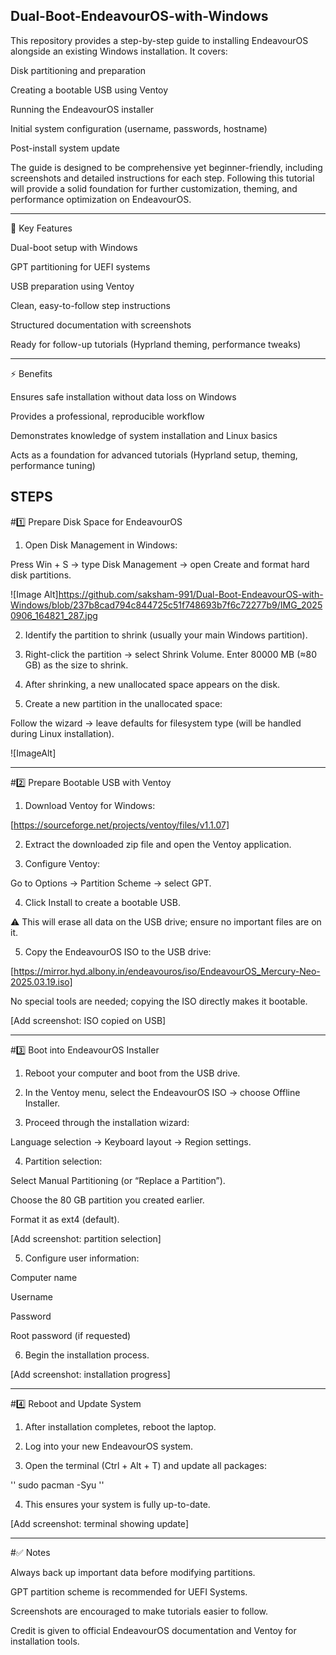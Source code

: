 ## Dual-Boot-EndeavourOS-with-Windows
This repository provides a step-by-step guide to installing EndeavourOS alongside an existing Windows installation. It covers:

Disk partitioning and preparation

Creating a bootable USB using Ventoy

Running the EndeavourOS installer

Initial system configuration (username, passwords, hostname)

Post-install system update


The guide is designed to be comprehensive yet beginner-friendly, including screenshots and detailed instructions for each step. Following this tutorial will provide a solid foundation for further customization, theming, and performance optimization on EndeavourOS.


---

📌 Key Features

Dual-boot setup with Windows

GPT partitioning for UEFI systems

USB preparation using Ventoy

Clean, easy-to-follow step instructions

Structured documentation with screenshots

Ready for follow-up tutorials (Hyprland theming, performance tweaks)


---

⚡ Benefits

Ensures safe installation without data loss on Windows

Provides a professional, reproducible workflow

Demonstrates knowledge of system installation and Linux basics

Acts as a foundation for advanced tutorials (Hyprland setup, theming, performance tuning)




## STEPS

#1️⃣ Prepare Disk Space for EndeavourOS
  
1. Open Disk Management in Windows:

Press Win + S → type Disk Management → open Create and format hard disk partitions.

![Image Alt]https://github.com/saksham-991/Dual-Boot-EndeavourOS-with-Windows/blob/237b8cad794c844725c51f748693b7f6c72277b9/IMG_20250906_164821_287.jpg

2. Identify the partition to shrink (usually your main Windows partition).

3. Right-click the partition → select Shrink Volume.
Enter 80000 MB (≈80 GB) as the size to shrink.

4. After shrinking, a new unallocated space appears on the disk.

5. Create a new partition in the unallocated space:

Follow the wizard → leave defaults for filesystem type (will be handled during Linux installation).

![ImageAlt]





---

#2️⃣ Prepare Bootable USB with Ventoy

1. Download Ventoy for Windows:

[https://sourceforge.net/projects/ventoy/files/v1.1.07]



2. Extract the downloaded zip file and open the Ventoy application.


3. Configure Ventoy:

Go to Options → Partition Scheme → select GPT.



4. Click Install to create a bootable USB.

⚠️ This will erase all data on the USB drive; ensure no important files are on it.



5. Copy the EndeavourOS ISO to the USB drive:

[https://mirror.hyd.albony.in/endeavouros/iso/EndeavourOS_Mercury-Neo-2025.03.19.iso]

No special tools are needed; copying the ISO directly makes it bootable.

[Add screenshot: ISO copied on USB]



---

#3️⃣ Boot into EndeavourOS Installer

1. Reboot your computer and boot from the USB drive.


2. In the Ventoy menu, select the EndeavourOS ISO → choose Offline Installer.


3. Proceed through the installation wizard:

Language selection → Keyboard layout → Region settings.



4. Partition selection:

Select Manual Partitioning (or “Replace a Partition”).

Choose the 80 GB partition you created earlier.

Format it as ext4 (default).

[Add screenshot: partition selection]



5. Configure user information:

Computer name

Username

Password

Root password (if requested)



6. Begin the installation process.

[Add screenshot: installation progress]





---

#4️⃣ Reboot and Update System

1. After installation completes, reboot the laptop.


2. Log into your new EndeavourOS system.


3. Open the terminal (Ctrl + Alt + T) and update all packages:



'' sudo pacman -Syu ''

4. This ensures your system is fully up-to-date.

[Add screenshot: terminal showing update]





---

#✅ Notes

Always back up important data before modifying partitions.

GPT partition scheme is recommended for UEFI Systems.

Screenshots are encouraged to make tutorials easier to follow.

Credit is given to official EndeavourOS documentation and Ventoy for installation tools.

